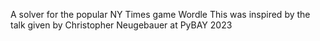 A solver for the popular NY Times game Wordle
This was inspired by the talk given by  Christopher Neugebauer at PyBAY 2023